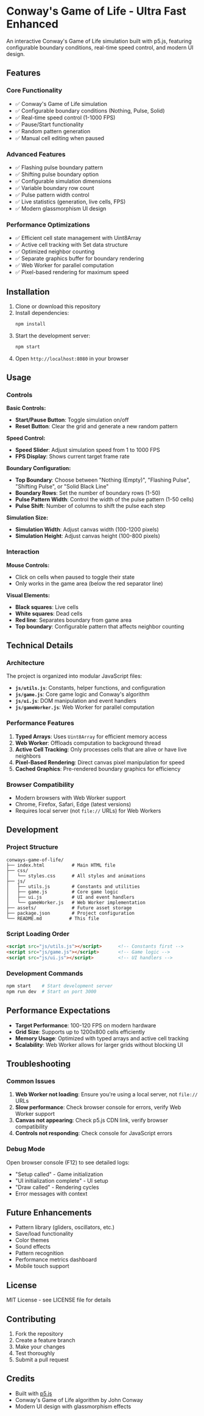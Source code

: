 # Conway's Game of Life - Ultra Fast Enhanced

An interactive Conway's Game of Life simulation built with p5.js, featuring configurable boundary conditions, real-time speed control, and modern UI design.

## Features

### Core Functionality
- ✅ Conway's Game of Life simulation
- ✅ Configurable boundary conditions (Nothing, Pulse, Solid)
- ✅ Real-time speed control (1-1000 FPS)
- ✅ Pause/Start functionality
- ✅ Random pattern generation
- ✅ Manual cell editing when paused

### Advanced Features
- ✅ Flashing pulse boundary pattern
- ✅ Shifting pulse boundary option
- ✅ Configurable simulation dimensions
- ✅ Variable boundary row count
- ✅ Pulse pattern width control
- ✅ Live statistics (generation, live cells, FPS)
- ✅ Modern glassmorphism UI design

### Performance Optimizations
- ✅ Efficient cell state management with Uint8Array
- ✅ Active cell tracking with Set data structure
- ✅ Optimized neighbor counting
- ✅ Separate graphics buffer for boundary rendering
- ✅ Web Worker for parallel computation
- ✅ Pixel-based rendering for maximum speed

## Installation

1. Clone or download this repository
2. Install dependencies:
   ```bash
   npm install
   ```
3. Start the development server:
   ```bash
   npm start
   ```
4. Open `http://localhost:8080` in your browser

## Usage

### Controls

**Basic Controls:**
- **Start/Pause Button**: Toggle simulation on/off
- **Reset Button**: Clear the grid and generate a new random pattern

**Speed Control:**
- **Speed Slider**: Adjust simulation speed from 1 to 1000 FPS
- **FPS Display**: Shows current target frame rate

**Boundary Configuration:**
- **Top Boundary**: Choose between "Nothing (Empty)", "Flashing Pulse", "Shifting Pulse", or "Solid Black Line"
- **Boundary Rows**: Set the number of boundary rows (1-50)
- **Pulse Pattern Width**: Control the width of the pulse pattern (1-50 cells)
- **Pulse Shift**: Number of columns to shift the pulse each step

**Simulation Size:**
- **Simulation Width**: Adjust canvas width (100-1200 pixels)
- **Simulation Height**: Adjust canvas height (100-800 pixels)

### Interaction

**Mouse Controls:**
- Click on cells when paused to toggle their state
- Only works in the game area (below the red separator line)

**Visual Elements:**
- **Black squares**: Live cells
- **White squares**: Dead cells
- **Red line**: Separates boundary from game area
- **Top boundary**: Configurable pattern that affects neighbor counting

## Technical Details

### Architecture

The project is organized into modular JavaScript files:

- **`js/utils.js`**: Constants, helper functions, and configuration
- **`js/game.js`**: Core game logic and Conway's algorithm
- **`js/ui.js`**: DOM manipulation and event handlers
- **`js/gameWorker.js`**: Web Worker for parallel computation

### Performance Features

1. **Typed Arrays**: Uses `Uint8Array` for efficient memory access
2. **Web Worker**: Offloads computation to background thread
3. **Active Cell Tracking**: Only processes cells that are alive or have live neighbors
4. **Pixel-Based Rendering**: Direct canvas pixel manipulation for speed
5. **Cached Graphics**: Pre-rendered boundary graphics for efficiency

### Browser Compatibility

- Modern browsers with Web Worker support
- Chrome, Firefox, Safari, Edge (latest versions)
- Requires local server (not `file://` URLs) for Web Workers

## Development

### Project Structure
```
conways-game-of-life/
├── index.html          # Main HTML file
├── css/
│   └── styles.css      # All styles and animations
├── js/
│   ├── utils.js        # Constants and utilities
│   ├── game.js         # Core game logic
│   ├── ui.js           # UI and event handlers
│   └── gameWorker.js   # Web Worker implementation
├── assets/             # Future asset storage
├── package.json        # Project configuration
└── README.md          # This file
```

### Script Loading Order
```html
<script src="js/utils.js"></script>      <!-- Constants first -->
<script src="js/game.js"></script>       <!-- Game logic -->
<script src="js/ui.js"></script>         <!-- UI handlers -->
```

### Development Commands
```bash
npm start    # Start development server
npm run dev  # Start on port 3000
```

## Performance Expectations

- **Target Performance**: 100-120 FPS on modern hardware
- **Grid Size**: Supports up to 1200x800 cells efficiently
- **Memory Usage**: Optimized with typed arrays and active cell tracking
- **Scalability**: Web Worker allows for larger grids without blocking UI

## Troubleshooting

### Common Issues

1. **Web Worker not loading**: Ensure you're using a local server, not `file://` URLs
2. **Slow performance**: Check browser console for errors, verify Web Worker support
3. **Canvas not appearing**: Check p5.js CDN link, verify browser compatibility
4. **Controls not responding**: Check console for JavaScript errors

### Debug Mode

Open browser console (F12) to see detailed logs:
- "Setup called" - Game initialization
- "UI initialization complete" - UI setup
- "Draw called" - Rendering cycles
- Error messages with context

## Future Enhancements

- Pattern library (gliders, oscillators, etc.)
- Save/load functionality
- Color themes
- Sound effects
- Pattern recognition
- Performance metrics dashboard
- Mobile touch support

## License

MIT License - see LICENSE file for details

## Contributing

1. Fork the repository
2. Create a feature branch
3. Make your changes
4. Test thoroughly
5. Submit a pull request

## Credits

- Built with [p5.js](https://p5js.org/)
- Conway's Game of Life algorithm by John Conway
- Modern UI design with glassmorphism effects 